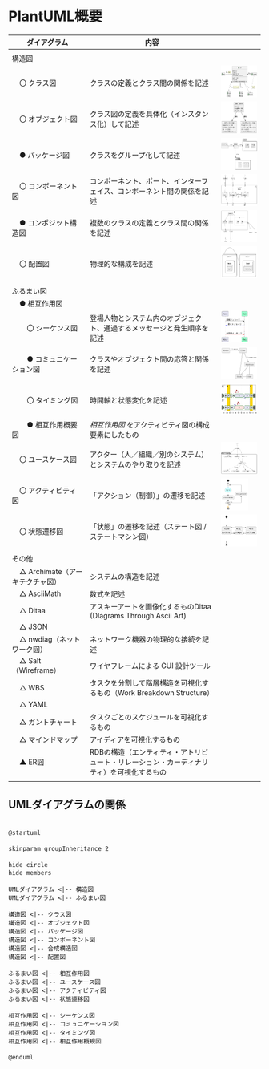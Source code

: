 # PlantUML概要

| ダイアグラム                                                           | 内容                                                                                      |                                                                                                                                  |
| ---------------------------------------------------------------------- | ----------------------------------------------------------------------------------------- | -------------------------------------------------------------------------------------------------------------------------------- |
|                                                                        |                                                                                           |                                                                                                                                  |
| 構造図                                                                 |                                                                                           |                                                                                                                                  |
| &nbsp;&nbsp;&nbsp;&nbsp;〇 クラス図                                    | クラスの定義とクラス間の関係を記述                                                        | <img src="https://raw.githubusercontent.com/YA-androidapp/PlantUML-CheatSheet/main/img/toc-class.png" height="64">               |
| &nbsp;&nbsp;&nbsp;&nbsp;〇 オブジェクト図                              | クラス図の定義を具体化（インスタンス化）して記述                                          | <img src="https://raw.githubusercontent.com/YA-androidapp/PlantUML-CheatSheet/main/img/toc-object.png" height="64">              |
| &nbsp;&nbsp;&nbsp;&nbsp;● パッケージ図                                 | クラスをグループ化して記述                                                                | <img src="https://raw.githubusercontent.com/YA-androidapp/PlantUML-CheatSheet/main/img/toc-package.png" height="64">             |
| &nbsp;&nbsp;&nbsp;&nbsp;〇 コンポーネント図                            | コンポーネント、ポート、インターフェイス、コンポーネント間の関係を記述                    | <img src="https://raw.githubusercontent.com/YA-androidapp/PlantUML-CheatSheet/main/img/toc-component.png" height="64">           |
| &nbsp;&nbsp;&nbsp;&nbsp;● コンポジット構造図                           | 複数のクラスの定義とクラス間の関係を記述                                                  | <img src="https://raw.githubusercontent.com/YA-androidapp/PlantUML-CheatSheet/main/img/toc-composite-structure.png" height="64"> |
| &nbsp;&nbsp;&nbsp;&nbsp;〇 配置図                                      | 物理的な構成を記述                                                                        | <img src="https://raw.githubusercontent.com/YA-androidapp/PlantUML-CheatSheet/main/img/toc-deployment.png" height="64">          |
|                                                                        |                                                                                           |                                                                                                                                  |
| ふるまい図                                                             |                                                                                           |                                                                                                                                  |
| &nbsp;&nbsp;&nbsp;&nbsp;● 相互作用図                                   |                                                                                           |                                                                                                                                  |
| &nbsp;&nbsp;&nbsp;&nbsp;&nbsp;&nbsp;&nbsp;&nbsp;〇 シーケンス図        | 登場人物とシステム内のオブジェクト、通過するメッセージと発生順序を記述                    | <img src="https://raw.githubusercontent.com/YA-androidapp/PlantUML-CheatSheet/main/img/toc-sequence.png" height="64">            |
| &nbsp;&nbsp;&nbsp;&nbsp;&nbsp;&nbsp;&nbsp;&nbsp;● コミュニケーション図 | クラスやオブジェクト間の応答と関係を記述                                                  | <img src="https://raw.githubusercontent.com/YA-androidapp/PlantUML-CheatSheet/main/img/toc-communication.png" height="64">       |
| &nbsp;&nbsp;&nbsp;&nbsp;&nbsp;&nbsp;&nbsp;&nbsp;〇 タイミング図        | 時間軸と状態変化を記述                                                                    | <img src="https://raw.githubusercontent.com/YA-androidapp/PlantUML-CheatSheet/main/img/toc-timing.png" height="64">              |
| &nbsp;&nbsp;&nbsp;&nbsp;&nbsp;&nbsp;&nbsp;&nbsp;● 相互作用概要図       | *相互作用図* をアクティビティ図の構成要素にしたもの                                       |                                                                                                                                  |
| &nbsp;&nbsp;&nbsp;&nbsp;〇 ユースケース図                              | アクター（人／組織／別のシステム）とシステムのやり取りを記述                              | <img src="https://raw.githubusercontent.com/YA-androidapp/PlantUML-CheatSheet/main/img/toc-usecase.png" height="64">             |
| &nbsp;&nbsp;&nbsp;&nbsp;〇 アクティビティ図                            | 「アクション（制御）」の遷移を記述                                                        | <img src="https://raw.githubusercontent.com/YA-androidapp/PlantUML-CheatSheet/main/img/toc-activity.png" height="64">            |
| &nbsp;&nbsp;&nbsp;&nbsp;〇 状態遷移図                                  | 「状態」の遷移を記述（ステート図 / ステートマシン図）                                     | <img src="https://raw.githubusercontent.com/YA-androidapp/PlantUML-CheatSheet/main/img/toc-state.png" height="64">               |
|                                                                        |                                                                                           |                                                                                                                                  |
| その他                                                                 |                                                                                           |                                                                                                                                  |
| &nbsp;&nbsp;&nbsp;&nbsp;△ Archimate（アーキテクチャ図）                | システムの構造を記述                                                                      |                                                                                                                                  |
| &nbsp;&nbsp;&nbsp;&nbsp;△ AsciiMath                                    | 数式を記述                                                                                |                                                                                                                                  |
| &nbsp;&nbsp;&nbsp;&nbsp;△ Ditaa                                        | アスキーアートを画像化するものDitaa (DIagrams Through Ascii Art)                          |                                                                                                                                  |
| &nbsp;&nbsp;&nbsp;&nbsp;△ JSON                                         |                                                                                           |                                                                                                                                  |
| &nbsp;&nbsp;&nbsp;&nbsp;△ nwdiag（ネットワーク図）                     | ネットワーク機器の物理的な接続を記述                                                      |                                                                                                                                  |
| &nbsp;&nbsp;&nbsp;&nbsp;△ Salt（Wireframe）                            | ワイヤフレームによる GUI 設計ツール                                                       |                                                                                                                                  |
| &nbsp;&nbsp;&nbsp;&nbsp;△ WBS                                          | タスクを分割して階層構造を可視化するもの（Work Breakdown Structure）                      |                                                                                                                                  |
| &nbsp;&nbsp;&nbsp;&nbsp;△ YAML                                         |                                                                                           |                                                                                                                                  |
| &nbsp;&nbsp;&nbsp;&nbsp;△ ガントチャート                               | タスクごとのスケジュールを可視化するもの                                                  |                                                                                                                                  |
| &nbsp;&nbsp;&nbsp;&nbsp;△ マインドマップ                               | アイディアを可視化するもの                                                                |                                                                                                                                  |
| &nbsp;&nbsp;&nbsp;&nbsp;▲ ER図                                         | RDBの構造（エンティティ・アトリビュート・リレーション・カーディナリティ）を可視化するもの |                                                                                                                                  |
|                                                                        |                                                                                           |                                                                                                                                  |

## UMLダイアグラムの関係

```plantuml

@startuml

skinparam groupInheritance 2

hide circle
hide members

UMLダイアグラム <|-- 構造図
UMLダイアグラム <|-- ふるまい図

構造図 <|-- クラス図
構造図 <|-- オブジェクト図
構造図 <|-- パッケージ図
構造図 <|-- コンポーネント図
構造図 <|-- 合成構造図
構造図 <|-- 配置図

ふるまい図 <|-- 相互作用図
ふるまい図 <|-- ユースケース図
ふるまい図 <|-- アクティビティ図
ふるまい図 <|-- 状態遷移図

相互作用図 <|-- シーケンス図
相互作用図 <|-- コミュニケーション図
相互作用図 <|-- タイミング図
相互作用図 <|-- 相互作用概観図

@enduml

```
